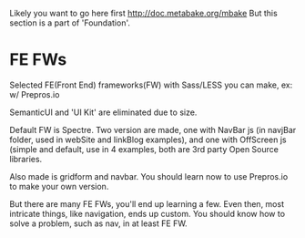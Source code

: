 

Likely you want to go here first http://doc.metabake.org/mbake
But this section is a part of 'Foundation'.

# FE FWs

Selected FE(Front End) frameworks(FW) with Sass/LESS you can make, ex: w/ Prepros.io

SemanticUI and 'UI Kit' are eliminated due to size.

Default FW is Spectre. Two version are made, one with NavBar js (in navjBar folder, used in webSite and linkBlog examples), and one with OffScreen js (simple and default, use in 4 examples, both are 3rd party Open Source libraries.

Also made is gridform and navbar. You should learn now to use Prepros.io to make your own version.

But there are many FE FWs, you'll end up learning a few. Even then, most intricate things, like navigation, ends up custom. You should know how to solve a problem, such as nav, in at least FE FW.
